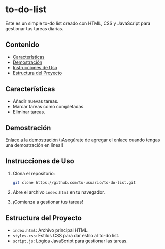 # to-do-list

Este es un simple to-do list creado con HTML, CSS y JavaScript para gestionar tus tareas diarias.

## Contenido

- [Características](#características)
- [Demostración](#demostración)
- [Instrucciones de Uso](#instrucciones-de-uso)
- [Estructura del Proyecto](#estructura-del-proyecto)

## Características

- Añadir nuevas tareas.
- Marcar tareas como completadas.
- Eliminar tareas.

## Demostración

[Enlace a la demostración](#) (¡Asegúrate de agregar el enlace cuando tengas una demostración en línea!)

## Instrucciones de Uso

1. Clona el repositorio:

   ```bash
   git clone https://github.com/tu-usuario/to-do-list.git
   ```

2. Abre el archivo `index.html` en tu navegador.
3. ¡Comienza a gestionar tus tareas!

## Estructura del Proyecto

- `index.html`: Archivo principal HTML.
- `styles.css`: Estilos CSS para dar estilo al to-do list.
- `script.js`: Lógica JavaScript para gestionar las tareas.
